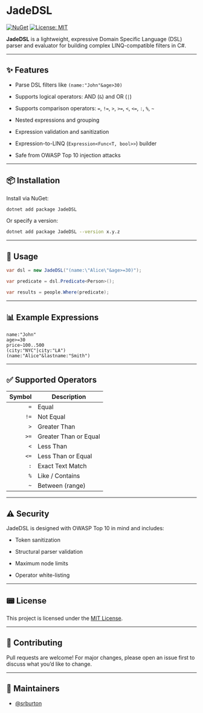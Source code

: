# JadeDSL

[![NuGet](https://img.shields.io/nuget/v/JadeDSL.svg)](https://www.nuget.org/packages/JadeDSL)
[![License: MIT](https://img.shields.io/badge/License-MIT-yellow.svg)](LICENSE)

**JadeDSL** is a lightweight, expressive Domain Specific Language (DSL) parser and evaluator for building complex LINQ-compatible filters in C#.

---

## ✨ Features

- Parse DSL filters like `(name:"John"&age>30)`

- Supports logical operators: AND (`&`) and OR (`|`)

- Supports comparison operators: `=`, `!=`, `>`, `>=`, `<`, `<=`, `:`, `%`, `~`

- Nested expressions and grouping

- Expression validation and sanitization

- Expression-to-LINQ (`Expression<Func<T, bool>>`) builder

- Safe from OWASP Top 10 injection attacks

---

## 📦 Installation

Install via NuGet:

```bash
dotnet add package JadeDSL
```

Or specify a version:

```bash
dotnet add package JadeDSL --version x.y.z
```

---

## 🔧 Usage

```csharp
var dsl = new JadeDSL("(name:\"Alice\"&age>=30)");

var predicate = dsl.Predicate<Person>();

var results = people.Where(predicate);
```

---

## 📊 Example Expressions

```dsl
name:"John"
age>=30
price~100..500
(city:"NYC"|city:"LA")
(name:"Alice"&lastname:"Smith")
```

---

## ✅ Supported Operators

| Symbol | Description               |
|-------:|---------------------------|
| `=`    | Equal                     |
| `!=`   | Not Equal                 |
| `>`    | Greater Than              |
| `>=`   | Greater Than or Equal     |
| `<`    | Less Than                 |
| `<=`   | Less Than or Equal        |
| `:`    | Exact Text Match          |
| `%`    | Like / Contains           |
| `~`    | Between (range)           |

---

## ⚠️ Security

JadeDSL is designed with OWASP Top 10 in mind and includes:

- Token sanitization

- Structural parser validation

- Maximum node limits

- Operator white-listing

---

## 📟 License

This project is licensed under the [MIT License](LICENSE).

---

## 🤝 Contributing

Pull requests are welcome! For major changes, please open an issue first to discuss what you’d like to change.

---

## 📘 Maintainers

- [@srburton](https://github.com/srburton)
